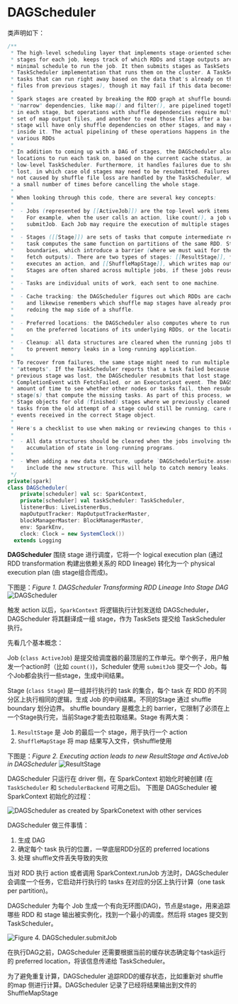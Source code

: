 # DAGScheduler

类声明如下：

```scala
/**
 * The high-level scheduling layer that implements stage-oriented scheduling. It computes a DAG of
 * stages for each job, keeps track of which RDDs and stage outputs are materialized, and finds a
 * minimal schedule to run the job. It then submits stages as TaskSets to an underlying
 * TaskScheduler implementation that runs them on the cluster. A TaskSet contains fully independent
 * tasks that can run right away based on the data that's already on the cluster (e.g. map output
 * files from previous stages), though it may fail if this data becomes unavailable.
 *
 * Spark stages are created by breaking the RDD graph at shuffle boundaries. RDD operations with
 * "narrow" dependencies, like map() and filter(), are pipelined together into one set of tasks
 * in each stage, but operations with shuffle dependencies require multiple stages (one to write a
 * set of map output files, and another to read those files after a barrier). In the end, every
 * stage will have only shuffle dependencies on other stages, and may compute multiple operations
 * inside it. The actual pipelining of these operations happens in the RDD.compute() functions of
 * various RDDs
 *
 * In addition to coming up with a DAG of stages, the DAGScheduler also determines the preferred
 * locations to run each task on, based on the current cache status, and passes these to the
 * low-level TaskScheduler. Furthermore, it handles failures due to shuffle output files being
 * lost, in which case old stages may need to be resubmitted. Failures *within* a stage that are
 * not caused by shuffle file loss are handled by the TaskScheduler, which will retry each task
 * a small number of times before cancelling the whole stage.
 *
 * When looking through this code, there are several key concepts:
 *
 *  - Jobs (represented by [[ActiveJob]]) are the top-level work items submitted to the scheduler.
 *    For example, when the user calls an action, like count(), a job will be submitted through
 *    submitJob. Each Job may require the execution of multiple stages to build intermediate data.
 *
 *  - Stages ([[Stage]]) are sets of tasks that compute intermediate results in jobs, where each
 *    task computes the same function on partitions of the same RDD. Stages are separated at shuffle
 *    boundaries, which introduce a barrier (where we must wait for the previous stage to finish to
 *    fetch outputs). There are two types of stages: [[ResultStage]], for the final stage that
 *    executes an action, and [[ShuffleMapStage]], which writes map output files for a shuffle.
 *    Stages are often shared across multiple jobs, if these jobs reuse the same RDDs.
 *
 *  - Tasks are individual units of work, each sent to one machine.
 *
 *  - Cache tracking: the DAGScheduler figures out which RDDs are cached to avoid recomputing them
 *    and likewise remembers which shuffle map stages have already produced output files to avoid
 *    redoing the map side of a shuffle.
 *
 *  - Preferred locations: the DAGScheduler also computes where to run each task in a stage based
 *    on the preferred locations of its underlying RDDs, or the location of cached or shuffle data.
 *
 *  - Cleanup: all data structures are cleared when the running jobs that depend on them finish,
 *    to prevent memory leaks in a long-running application.
 *
 * To recover from failures, the same stage might need to run multiple times, which are called
 * "attempts". If the TaskScheduler reports that a task failed because a map output file from a
 * previous stage was lost, the DAGScheduler resubmits that lost stage. This is detected through a
 * CompletionEvent with FetchFailed, or an ExecutorLost event. The DAGScheduler will wait a small
 * amount of time to see whether other nodes or tasks fail, then resubmit TaskSets for any lost
 * stage(s) that compute the missing tasks. As part of this process, we might also have to create
 * Stage objects for old (finished) stages where we previously cleaned up the Stage object. Since
 * tasks from the old attempt of a stage could still be running, care must be taken to map any
 * events received in the correct Stage object.
 *
 * Here's a checklist to use when making or reviewing changes to this class:
 *
 *  - All data structures should be cleared when the jobs involving them end to avoid indefinite
 *    accumulation of state in long-running programs.
 *
 *  - When adding a new data structure, update `DAGSchedulerSuite.assertDataStructuresEmpty` to
 *    include the new structure. This will help to catch memory leaks.
 */
private[spark]
class DAGScheduler(
    private[scheduler] val sc: SparkContext,
    private[scheduler] val taskScheduler: TaskScheduler,
    listenerBus: LiveListenerBus,
    mapOutputTracker: MapOutputTrackerMaster,
    blockManagerMaster: BlockManagerMaster,
    env: SparkEnv,
    clock: Clock = new SystemClock())
  extends Logging
```

**DAGScheduler** 围绕 stage 进行调度，它将一个 logical execution plan (通过 RDD transformation 构建出依赖关系的 RDD lineage) 转化为一个 physical execution plan (由 stage组合而成)。

下图是：*Figure 1. DAGScheduler Transforming RDD Lineage Into Stage DAG*
![DAGScheduler](img/dagscheduler-rdd-lineage-stage-dag.png)



触发 action 以后，`SparkContext` 将逻辑执行计划发送给 DAGScheduler，DAGScheduler 将其翻译成一组 stage，作为 TaskSets 提交给 TaskScheduler 执行。

先看几个基本概念：

Job (`class ActiveJob`) 是提交给调度器的最顶层的工作单元。举个例子，用户触发一个action时（比如 `count()`)，Scheduler 使用 `submitJob` 提交一个 Job。每个Job都会执行一些stage，生成中间结果。

Stage (`class Stage`) 是一组并行执行的 task 的集合，每个 task 在 RDD 的不同分区上执行相同的逻辑，生成 Job 的中间结果。不同的Stage 通过 shuffle boundary 划分边界。 shuffle boundary 是概念上的 barrier，它限制了必须在上一个Stage执行完，当前Stage才能去拉取结果。Stage 有两大类：

1. `ResultStage` 是 Job 的最后一个 stage，用于执行一个 action
2. `ShuffleMapStage` 将 map 结果写入文件，供shuffle使用

下图是：*Figure 2. Executing action leads to new ResultStage and ActiveJob in DAGScheduler*
![ResultStage](img/dagscheduler-rdd-partitions-job-resultstage.png)

DAGScheduler 只运行在 driver 侧，在 SparkContext 初始化时被创建 (在 `TaskScheduler` 和 `SchedulerBackend` 可用之后)。 下图是 DAGScheduler 被 SparkContext 初始化的过程：

![DAGScheduler as created by SparkConetext with other services](img/dagscheduler-new-instance.png)

DAGScheduler 做三件事情：
1. 生成 DAG
2. 确定每个 task 执行的位置，一举底层RDD分区的 preferred locations
3. 处理 shuffle文件丢失导致的失败

当对 RDD 执行 action 或者调用 SparkContext.runJob 方法时，DAGScheduler 会调度一个任务，它启动并行执行的 tasks 在对应的分区上执行计算（one task per partition)。

DAGScheduler 为每个 Job 生成一个有向无环图(DAG)，节点是stage，用来追踪哪些 RDD 和 stage 输出被实例化，找到一个最小的调度。然后将 stages 提交到 TaskScheduler。

![Figure 4. DAGScheduler.submitJob](img/dagscheduler-submitjob.png)

在执行DAG之前，DAGScheduler 还需要根据当前的缓存状态确定每个task运行的 preferred location，将该信息传递给 TaskScheduler。

为了避免重复计算，DAGScheduler 追踪RDD的缓存状态，比如重新对 shuffle 的map 侧进行计算。DAGScheduler 记录了已经将结果输出到文件的ShuffleMapStage
